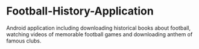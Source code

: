 # Football-History-Application

Android application including downloading historical books about football, watching videos of memorable football games and downloading anthem of famous clubs.


